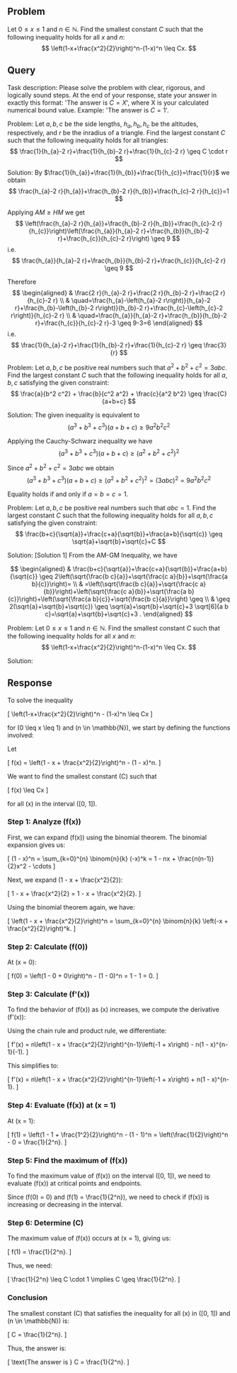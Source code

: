 ## Problem

Let $0 \leq x \leq 1$ and $n \in \mathbb{N}$. Find the smallest constant $C$ such that the following inequality holds for all $x$ and $n$:
$$
\left(1-x+\frac{x^2}{2}\right)^n-(1-x)^n \leq Cx.
$$

## Query

Task description: Please solve the problem with clear, rigorous, and logically sound steps. At the end of your response, state your answer in exactly this format: 'The answer is $C=X$', where X is your calculated numerical bound value. Example: 'The answer is $C=1$'.



Problem: Let $a, b, c$ be the side lengths, $h_{a}, h_{b}, h_{c}$ be the altitudes, respectively, and $r$ be the inradius of a triangle. Find the largest constant $C$ such that the following inequality holds for all triangles:
$$
\frac{1}{h_{a}-2 r}+\frac{1}{h_{b}-2 r}+\frac{1}{h_{c}-2 r} \geq C \cdot r
$$

Solution: By $\frac{1}{h_{a}}+\frac{1}{h_{b}}+\frac{1}{h_{c}}=\frac{1}{r}$ we obtain
$$
\frac{h_{a}-2 r}{h_{a}}+\frac{h_{b}-2 r}{h_{b}}+\frac{h_{c}-2 r}{h_{c}}=1
$$

Applying $A M \geq H M$ we get
$$
\left(\frac{h_{a}-2 r}{h_{a}}+\frac{h_{b}-2 r}{h_{b}}+\frac{h_{c}-2 r}{h_{c}}\right)\left(\frac{h_{a}}{h_{a}-2 r}+\frac{h_{b}}{h_{b}-2 r}+\frac{h_{c}}{h_{c}-2 r}\right) \geq 9
$$
i.e.
$$
\frac{h_{a}}{h_{a}-2 r}+\frac{h_{b}}{h_{b}-2 r}+\frac{h_{c}}{h_{c}-2 r} \geq 9
$$

Therefore
$$
\begin{aligned}
& \frac{2 r}{h_{a}-2 r}+\frac{2 r}{h_{b}-2 r}+\frac{2 r}{h_{c}-2 r} \\
& \quad=\frac{h_{a}-\left(h_{a}-2 r\right)}{h_{a}-2 r}+\frac{h_{b}-\left(h_{b}-2 r\right)}{h_{b}-2 r}+\frac{h_{c}-\left(h_{c}-2 r\right)}{h_{c}-2 r} \\
& \quad=\frac{h_{a}}{h_{a}-2 r}+\frac{h_{b}}{h_{b}-2 r}+\frac{h_{c}}{h_{c}-2 r}-3 \geq 9-3=6
\end{aligned}
$$
i.e.
$$
\frac{1}{h_{a}-2 r}+\frac{1}{h_{b}-2 r}+\frac{1}{h_{c}-2 r} \geq \frac{3}{r}
$$



Problem: Let $a, b, c$ be positive real numbers such that $a^2 + b^2 + c^2 = 3abc$. Find the largest constant $C$ such that the following inequality holds for all $a, b, c$ satisfying the given constraint:
$$
\frac{a}{b^2 c^2} + \frac{b}{c^2 a^2} + \frac{c}{a^2 b^2} \geq \frac{C}{a+b+c}
$$

Solution: The given inequality is equivalent to
$$
\left(a^{3}+b^{3}+c^{3}\right)(a+b+c) \geq 9 a^{2} b^{2} c^{2}
$$

Applying the Cauchy-Schwarz inequality we have
$$
\left(a^{3}+b^{3}+c^{3}\right)(a+b+c) \geq\left(a^{2}+b^{2}+c^{2}\right)^{2}
$$

Since $a^{2}+b^{2}+c^{2}=3 a b c$ we obtain
$$
\left(a^{3}+b^{3}+c^{3}\right)(a+b+c) \geq\left(a^{2}+b^{2}+c^{2}\right)^{2}=(3 a b c)^{2}=9 a^{2} b^{2} c^{2}
$$

Equality holds if and only if $a=b=c=1$.



Problem: Let $a, b, c$ be positive real numbers such that $a b c = 1$. Find the largest constant $C$ such that the following inequality holds for all $a, b, c$ satisfying the given constraint:
$$
\frac{b+c}{\sqrt{a}}+\frac{c+a}{\sqrt{b}}+\frac{a+b}{\sqrt{c}} \geq \sqrt{a}+\sqrt{b}+\sqrt{c}+C
$$

Solution: [Solution 1]
From the AM-GM Inequality, we have

$$
\begin{aligned}
& \frac{b+c}{\sqrt{a}}+\frac{c+a}{\sqrt{b}}+\frac{a+b}{\sqrt{c}} \geq 2\left(\sqrt{\frac{b c}{a}}+\sqrt{\frac{c a}{b}}+\sqrt{\frac{a b}{c}}\right)= \\
& =\left(\sqrt{\frac{b c}{a}}+\sqrt{\frac{c a}{b}}\right)+\left(\sqrt{\frac{c a}{b}}+\sqrt{\frac{a b}{c}}\right)+\left(\sqrt{\frac{a b}{c}}+\sqrt{\frac{b c}{a}}\right) \geq \\
& \geq 2(\sqrt{a}+\sqrt{b}+\sqrt{c}) \geq \sqrt{a}+\sqrt{b}+\sqrt{c}+3 \sqrt[6]{a b c}=\sqrt{a}+\sqrt{b}+\sqrt{c}+3 .
\end{aligned}
$$

Problem: Let $0 \leq x \leq 1$ and $n \in \mathbb{N}$. Find the smallest constant $C$ such that the following inequality holds for all $x$ and $n$:
$$
\left(1-x+\frac{x^2}{2}\right)^n-(1-x)^n \leq Cx.
$$

Solution:

## Response

To solve the inequality 

\[
\left(1-x+\frac{x^2}{2}\right)^n - (1-x)^n \leq Cx
\]

for \(0 \leq x \leq 1\) and \(n \in \mathbb{N}\), we start by defining the functions involved:

Let 

\[
f(x) = \left(1 - x + \frac{x^2}{2}\right)^n - (1 - x)^n.
\]

We want to find the smallest constant \(C\) such that 

\[
f(x) \leq Cx
\]

for all \(x\) in the interval \([0, 1]\).

### Step 1: Analyze \(f(x)\)

First, we can expand \(f(x)\) using the binomial theorem. The binomial expansion gives us:

\[
(1 - x)^n = \sum_{k=0}^{n} \binom{n}{k} (-x)^k = 1 - nx + \frac{n(n-1)}{2}x^2 - \cdots
\]

Next, we expand \(1 - x + \frac{x^2}{2}\):

\[
1 - x + \frac{x^2}{2} = 1 - x + \frac{x^2}{2}.
\]

Using the binomial theorem again, we have:

\[
\left(1 - x + \frac{x^2}{2}\right)^n = \sum_{k=0}^{n} \binom{n}{k} \left(-x + \frac{x^2}{2}\right)^k.
\]

### Step 2: Calculate \(f(0)\)

At \(x = 0\):

\[
f(0) = \left(1 - 0 + 0\right)^n - (1 - 0)^n = 1 - 1 = 0.
\]

### Step 3: Calculate \(f'(x)\)

To find the behavior of \(f(x)\) as \(x\) increases, we compute the derivative \(f'(x)\):

Using the chain rule and product rule, we differentiate:

\[
f'(x) = n\left(1 - x + \frac{x^2}{2}\right)^{n-1}\left(-1 + x\right) - n(1 - x)^{n-1}(-1).
\]

This simplifies to:

\[
f'(x) = n\left(1 - x + \frac{x^2}{2}\right)^{n-1}\left(-1 + x\right) + n(1 - x)^{n-1}.
\]

### Step 4: Evaluate \(f(x)\) at \(x = 1\)

At \(x = 1\):

\[
f(1) = \left(1 - 1 + \frac{1^2}{2}\right)^n - (1 - 1)^n = \left(\frac{1}{2}\right)^n - 0 = \frac{1}{2^n}.
\]

### Step 5: Find the maximum of \(f(x)\)

To find the maximum value of \(f(x)\) on the interval \([0, 1]\), we need to evaluate \(f(x)\) at critical points and endpoints. 

Since \(f(0) = 0\) and \(f(1) = \frac{1}{2^n}\), we need to check if \(f(x)\) is increasing or decreasing in the interval. 

### Step 6: Determine \(C\)

The maximum value of \(f(x)\) occurs at \(x = 1\), giving us:

\[
f(1) = \frac{1}{2^n}.
\]

Thus, we need:

\[
\frac{1}{2^n} \leq C \cdot 1 \implies C \geq \frac{1}{2^n}.
\]

### Conclusion

The smallest constant \(C\) that satisfies the inequality for all \(x\) in \([0, 1]\) and \(n \in \mathbb{N}\) is:

\[
C = \frac{1}{2^n}.
\]

Thus, the answer is:

\[
\text{The answer is } C = \frac{1}{2^n}.
\]
